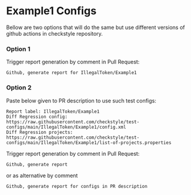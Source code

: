 # Example1 Configs

Bellow are two options that will do the same but use different versions
of github actions in checkstyle repository.


### Option 1
Trigger report generation by comment in Pull Request:
```
Github, generate report for IllegalToken/Example1
```

### Option 2

Paste below given to PR description to use such test configs:
```
Report label: IllegalToken/Example1
Diff Regression config: https://raw.githubusercontent.com/checkstyle/test-configs/main/IllegalToken/Example1/config.xml
Diff Regression projects: https://raw.githubusercontent.com/checkstyle/test-configs/main/IllegalToken/Example1/list-of-projects.properties
```

Trigger report generation by comment in Pull Request:
```
Github, generate report
```
or as alternative by comment
```
Github, generate report for configs in PR description
```
